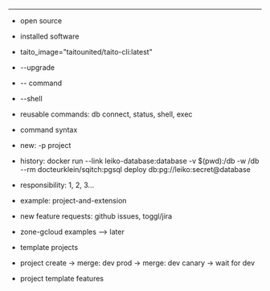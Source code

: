 


























-----------------------------------------------------------

- open source
- installed software
- taito_image="taitounited/taito-cli:latest"
- --upgrade
- -- command
- --shell

- reusable commands: db connect, status, shell, exec
- command syntax
- new: -p project
- history:
  docker run --link leiko-database:database -v $(pwd):/db -w /db --rm docteurklein/sqitch:pgsql deploy db:pg://leiko:secret@database

- responsibility: 1, 2, 3...

- example: project-and-extension
- new feature requests: github issues, toggl/jira

- zone-gcloud examples --> later

- template projects

- project create
  -> merge: dev prod
  -> merge: dev canary
  -> wait for dev

- project template features
